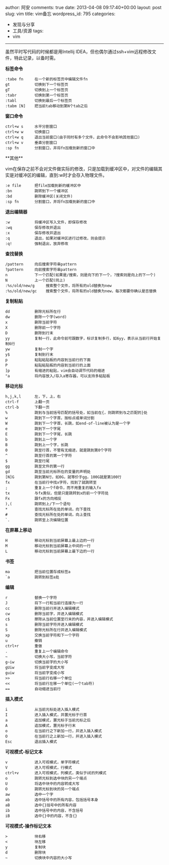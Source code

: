 author: 阿安
comments: true
date: 2013-04-08 09:17:40+00:00
layout: post
slug: vim
title: vim备忘
wordpress_id: 795
categories:
- 发现与分享
- 工具/资源
tags:
- vim
---

虽然平时写代码的时候都是用Intellij IDEA，但也偶尔通过ssh+vim远程修改文件，特此记录，以备时需。

**标签命令**

    
    
    :tabe fn     在一个新的标签页中编辑文件fn
    gt           切换到下一个标签页
    gT           切换到上一个标签页
    :tabr        切换到第一个标签页
    :tabl        切换到最后一个标签页
    :tabm [N]    把当前tab移动到第N个tab之后
    



**窗口命令**

    
    
    ctrl+w s     水平分割窗口
    ctrl+w w     切换窗口
    ctrl+w q     退出当前窗口(由于同时有多个文件，此命令不会影响其他窗口)
    ctrl+w v     垂直分割窗口
    :sp fn       分割窗口，并将fn加载到新的窗口中
    



<!-- more -->**其他**
vim在保存之前不会对文件做实际的修改，只是加载到缓冲区中，对文件的编辑其实是对缓冲区的编辑，直到:w时才会存入物理文件。

    
    
    :e file      把file加载到新的缓冲区中
    :bn          跳转到下一个缓冲区
    :bd          删除缓冲区(关闭文件)
    :sp fn       分割窗口，并将fn加载到新的窗口中
    



**退出编辑器**

    
    
    :w           将缓冲区写入文件，即保存修改
    :wq          保存修改并退出
    :x           保存修改并退出
    :q           退出，如果对缓冲区进行过修改，则会提示
    :q!          强制退出，放弃修改
    



**查找替换**

    
    
    /pattern     向后搜索字符串pattern
    ?pattern     向前搜索字符串pattern
    n            下一个匹配(如果是/搜索，则是向下的下一个，?搜索则是向上的下一个)
    N            上一个匹配(同上)
    :%s/old/new/g     搜索整个文件，将所有的old替换为new
    :%s/old/new/gc    搜索整个文件，将所有的old替换为new，每次都要你确认是否替换
    



**复制粘贴**

    
    
    dd           删除光标所在行
    dw           删除一个字(word)
    x            删除当前字符
    X            删除前一个字符
    D            删除到行末
    yy           复制一行，此命令前可跟数字，标识复制多行，如6yy，表示从当前行开始复制6行
    yw           复制一个字
    y$           复制到行末
    p            粘贴粘贴板的内容到当前行的下面
    P            粘贴粘贴板的内容到当前行的上面
    ]p           有缩进的粘贴，vim会自动调节代码的缩进
    "a           将内容放入/存入a寄存器，可以支持多粘贴板
    



**移动光标**

    
    
    h,j,k,l      左，下，上，右
    ctrl-f       上翻一页
    ctrl-b       下翻一页
    %            跳到与当前括号匹配的括号处，如当前在{，则跳转到与之匹配的}处
    w            跳到下一个字首，按标点或单词分割
    W            跳到下一个字首，长跳，如end-of-line被认为是一个字
    e            跳到下一个字尾
    E            跳到下一个字尾，长跳
    b            跳到上一个字
    B            跳到上一个字，长跳
    0            跳至行首，不管有无缩进，就是跳到第0个字符
    ^            跳至行首的第一个字符
    $            跳至行尾
    gg           跳至文件的第一行
    gd           跳至当前光标所在的变量的声明处
    [N]G         跳到第N行，如0G，就等价于gg，100G就是第100行
    fx           在当前行中找x字符，找到了就跳转至
    ;            重复上一个f命令，而不用重复的输入fx
    tx           与fx类似，但是只是跳转到x的前一个字符处
    Fx           跟fx的方向相反
    ),(          跳转到上/下一个语句
    *            查找光标所在处的单词，向下查找
    #            查找光标所在处的单词，向上查找
    `.           跳转至上次编辑位置
    



**在屏幕上移动**

    
    
    H            移动光标到当前屏幕上最上边的一行
    M            移动光标到当前屏幕上中间的一行
    L            移动光标到当前屏幕上最下边的一行
    



**书签**

    
    
    ma           把当前位置存成标签a
    `a           跳转到标签a处
    



**编辑**

    
    
    r            替换一个字符
    J            将下一行和当前行连接为一行
    cc           删除当前行并进入编辑模式
    cw           删除当前字，并进入编辑模式
    c$           擦除从当前位置至行末的内容，并进入编辑模式
    s            删除当前字符并进入编辑模式
    S            删除光标所在行并进入编辑模式
    xp           交换当前字符和下一个字符
    u            撤销
    ctrl+r       重做
    .            重复上一个编辑命令
    ~            切换大小写，当前字符
    g~iw         切换当前字的大小写
    gUiw         将当前字变成大写
    guiw         将当前字变成小写
    >>           将当前行右移一个单位
    <<           将当前行左移一个单位(一个tab符)
    ==           自动缩进当前行
    



**插入模式**

    
    
    i            从当前光标处进入插入模式
    I            进入插入模式，并置光标于行首
    a            追加模式，置光标于当前光标之后
    A            追加模式，置光标于行末
    o            在当前行之下新加一行，并进入插入模式
    O            在当前行之上新加一行，并进入插入模式
    Esc          退出插入模式
    



**可视模式-标记文本**

    
    
    v            进入可视模式，单字符模式
    V            进入可视模式，行模式
    ctrl+v       进入可视模式，列模式，类似于UE的列模式
    o            跳转光标到选中块的另一个端点
    U            将选中块中的内容转成大写
    O            跳转光标到块的另一个端点
    aw           选中一个字
    ab           选中括号中的所有内容，包括括号本身
    aB           选中{}括号中的所有内容
    ib           选中括号中的内容，不含括号
    iB           选中{}中的内容，不含{}
    



**可视模式-操作标记文本**

    
    
    >            块右移
    <            块左移
    y            复制块
    d            删除块
    ~            切换块中内容的大小写
    




